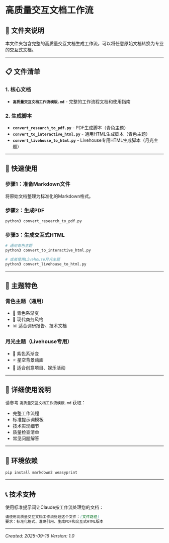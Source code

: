 # 高质量交互文档工作流

## 📁 文件夹说明

本文件夹包含完整的高质量交互文档生成工作流，可以将任意原始文档转换为专业的交互式文档。

---

## 📋 文件清单

### 1. 核心文档
- **`高质量交互文档工作流模板.md`** - 完整的工作流程文档和使用指南

### 2. 生成脚本
- **`convert_research_to_pdf.py`** - PDF生成脚本（青色主题）
- **`convert_to_interactive_html.py`** - 通用HTML生成脚本（青色主题）
- **`convert_livehouse_to_html.py`** - Livehouse专用HTML生成脚本（月光主题）

---

## 🚀 快速使用

### 步骤1：准备Markdown文件
将原始文档整理为标准化的Markdown格式。

### 步骤2：生成PDF
```bash
python3 convert_research_to_pdf.py
```

### 步骤3：生成交互式HTML
```bash
# 通用青色主题
python3 convert_to_interactive_html.py

# 或者使用Livehouse月光主题
python3 convert_livehouse_to_html.py
```

---

## 🎨 主题特色

### 青色主题（通用）
- 🌊 青色系渐变
- 💎 现代商务风格
- 📊 适合调研报告、技术文档

### 月光主题（Livehouse专用）
- 🌙 紫色系渐变
- ⭐ 星空背景动画
- 🎵 适合创意项目、娱乐活动

---

## 📖 详细使用说明

请参考 `高质量交互文档工作流模板.md` 获取：
- 完整工作流程
- 标准提示词模板
- 技术实现细节
- 质量检查清单
- 常见问题解答

---

## 🔧 环境依赖

```bash
pip install markdown2 weasyprint
```

---

## 📞 技术支持

使用标准提示词让Claude按工作流处理您的文档：

```markdown
请使用高质量交互文档工作流处理这个文件：[文件路径]
要求：标准化格式、准确引用、生成PDF和交互式HTML版本
```

---

*Created: 2025-09-16*
*Version: 1.0*